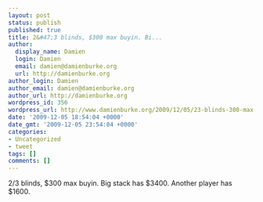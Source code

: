 ```yaml
---
layout: post
status: publish
published: true
title: 2&#47;3 blinds, $300 max buyin. Bi...
author:
  display_name: Damien
  login: Damien
  email: damien@damienburke.org
  url: http://damienburke.org
author_login: Damien
author_email: damien@damienburke.org
author_url: http://damienburke.org
wordpress_id: 356
wordpress_url: http://www.damienburke.org/2009/12/05/23-blinds-300-max-buyin-bi/
date: '2009-12-05 18:54:04 +0000'
date_gmt: '2009-12-05 23:54:04 +0000'
categories:
- Uncategorized
- tweet
tags: []
comments: []
---
```

<p>2&#47;3 blinds, $300 max buyin. Big stack has $3400. Another player has $1600.</p>
